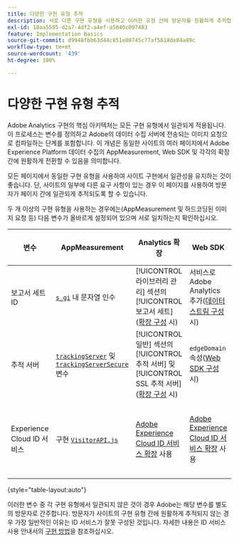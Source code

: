 ```yaml
---
title: 다양한 구현 유형 추적
description: 서로 다른 구현 유형을 사용하고 이러한 유형 간에 방문자를 원활하게 추적합니다.
exl-id: 18aa5595-d2a7-4df2-a4ef-a5040c097483
feature: Implementation Basics
source-git-commit: d9948fbb63d44c851e08745c77af5618de84a89c
workflow-type: tm+mt
source-wordcount: '439'
ht-degree: 100%

---
```


# 다양한 구현 유형 추적

Adobe Analytics 구현의 핵심 아키텍처는 모든 구현 유형에서 일관되게 적용됩니다. 이 프로세스는 변수를 정의하고 Adobe의 데이터 수집 서버에 전송되는 이미지 요청으로 컴파일하는 단계를 포함합니다. 이 개념은 동일한 사이트의 여러 페이지에서 Adobe Experience Platform 데이터 수집의 AppMeasurement, Web SDK 및 각각의 확장 간에 원활하게 전환할 수 있음을 의미합니다.

모든 페이지에서 동일한 구현 유형을 사용하여 사이트 구현에서 일관성을 유지하는 것이 좋습니다. 단, 사이트의 일부에 다른 요구 사항이 있는 경우 이 페이지를 사용하여 방문자가 페이지 간에 일관되게 추적되도록 할 수 있습니다.

두 개 이상의 구현 유형을 사용하는 경우에는(AppMeasurement 및 하드코딩된 이미지 요청 등) 다음 변수가 올바르게 설정되어 있으며 서로 일치하는지 확인하십시오.

| 변수 | AppMeasurement | Analytics 확장 | Web SDK | Web SDK 확장 | 하드코딩된 이미지 요청 |
| --- | --- | --- | --- | --- | --- |
| 보고서 세트 ID | [`s_gi`](../vars/functions/s-gi.md) 내 문자열 인수 | [!UICONTROL 라이브러리 관리] 섹션의 [!UICONTROL 보고서 세트] ([확장 구성](https://experienceleague.adobe.com/docs/experience-platform/tags/extensions/client/analytics/overview.html?lang=ko-KR) 시) | 서비스로 Adobe Analytics 추가([데이터스트림 구성](https://experienceleague.adobe.com/docs/experience-platform/edge/datastreams/configure.html?lang=ko-KR) 시) | 서비스로 Adobe Analytics 추가([데이터스트림 구성](https://experienceleague.adobe.com/docs/experience-platform/edge/datastreams/configure.html?lang=ko-KR) 시) | URL `pathname`의 일부(`/b/ss/` 다음) |
| 추적 서버 | [`trackingServer`](../vars/config-vars/trackingserver.md) 및 [`trackingServerSecure`](../vars/config-vars/trackingserversecure.md) 변수 | [!UICONTROL 일반] 섹션의 [!UICONTROL 추적 서버] 및 [!UICONTROL SSL 추적 서버] ([확장 구성](https://experienceleague.adobe.com/docs/experience-platform/tags/extensions/client/analytics/overview.html?lang=ko-KR) 시) | `edgeDomain` 속성([Web SDK 구성](https://experienceleague.adobe.com/docs/experience-platform/edge/fundamentals/configuring-the-sdk.html?lang=ko-KR) 시) | [!UICONTROL Edge 도메인] ([확장 구성](https://experienceleague.adobe.com/docs/experience-platform/edge/extension/web-sdk-extension-configuration.html?lang=ko-KR) 시) | 이미지 요청 URL의 `hostname` |
| Experience Cloud ID 서비스 | 구현 [`VisitorAPI.js`](https://experienceleague.adobe.com/docs/id-service/using/implementation/setup-analytics.html?lang=ko-KR) | [Adobe Experience Cloud ID 서비스 확장](https://experienceleague.adobe.com/docs/experience-platform/tags/extensions/client/id-service/overview.html?lang=ko-KR) 사용 | [Adobe Experience Cloud ID 서비스 확장](https://experienceleague.adobe.com/docs/experience-platform/tags/extensions/client/id-service/overview.html?lang=ko-KR) 사용 | [Adobe Experience Cloud ID 서비스 확장](https://experienceleague.adobe.com/docs/experience-platform/tags/extensions/client/id-service/overview.html?lang=ko-KR) 사용 | [ID 서비스 서버에 대한 별도의 호출](https://experienceleague.adobe.com/docs/id-service/using/implementation/direct-integration.html?lang=ko-KR)을 만들어 원하는 ID 확보 |

{style="table-layout:auto"}

이러한 변수 중 각 구현 유형에서 일관되지 않은 것이 경우 Adobe는 해당 변수를 별도의 방문자로 간주합니다. 방문자가 사이트의 구현 유형 간에 원활하게 추적되지 않는 경우 가장 일반적인 이유는 ID 서비스가 잘못 구성된 것입니다. 자세한 내용은 ID 서비스 사용 안내서의 [구현 방법](https://experienceleague.adobe.com/docs/id-service/using/implementation/implementation-methods.html?lang=ko-KR)을 참조하십시오.
